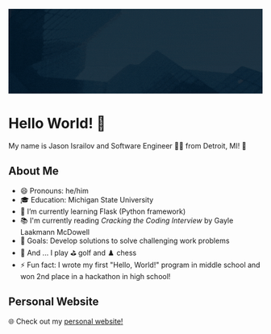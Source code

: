 ![](/Jason%20Israilov%20GitHub%20Banner.gif)

# Hello World! 👋
My name is Jason Israilov and Software Engineer 👨‍💻 from Detroit, MI! 🚀

## About Me
- 😄 Pronouns: he/him
- 🎓 Education: Michigan State University
- 🌱 I’m currently learning Flask (Python framework)
- 📚 I'm currently reading *Cracking the Coding Interview* by Gayle Laakmann McDowell
- 🎯 Goals: Develop solutions to solve challenging work problems
- 🎲 And ... I play ⛳️ golf and ♟️ chess
- ⚡ Fun fact: I wrote my first "Hello, World!" program in middle school and won 2nd place in a hackathon in high school!

## Personal Website
🌐 Check out my [personal website!](https://jasonisrailov.com?utm_source=github "Jason Israilov's Personal Website")

